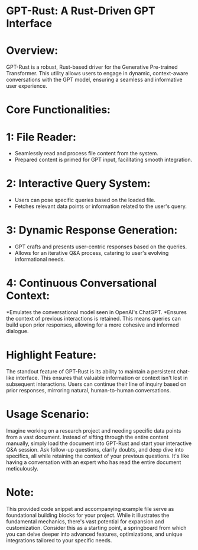 # GPT-Rust: A Rust-Driven GPT Interface

# Overview:
GPT-Rust is a robust, Rust-based driver for the Generative Pre-trained Transformer. This utility allows users to engage in dynamic, context-aware conversations with the GPT model, ensuring a seamless and informative user experience.

# Core Functionalities:

# 1: File Reader:
* Seamlessly read and process file content from the system.
* Prepared content is primed for GPT input, facilitating smooth integration.

# 2: Interactive Query System:
* Users can pose specific queries based on the loaded file.
* Fetches relevant data points or information related to the user's query.

# 3: Dynamic Response Generation:
* GPT crafts and presents user-centric responses based on the queries.
* Allows for an iterative Q&A process, catering to user's evolving informational needs.

# 4: Continuous Conversational Context:
*Emulates the conversational model seen in OpenAI's ChatGPT.
*Ensures the context of previous interactions is retained. This means queries can build upon prior responses, allowing for a more cohesive and informed dialogue.

# Highlight Feature:
The standout feature of GPT-Rust is its ability to maintain a persistent chat-like interface. This ensures that valuable information or context isn't lost in subsequent interactions. Users can continue their line of inquiry based on prior responses, mirroring natural, human-to-human conversations.

# Usage Scenario:
Imagine working on a research project and needing specific data points from a vast document. Instead of sifting through the entire content manually, simply load the document into GPT-Rust and start your interactive Q&A session. Ask follow-up questions, clarify doubts, and deep dive into specifics, all while retaining the context of your previous questions. It's like having a conversation with an expert who has read the entire document meticulously.

# Note:
This provided code snippet and accompanying example file serve as foundational building blocks for your project. While it illustrates the fundamental mechanics, there's vast potential for expansion and customization. Consider this as a starting point, a springboard from which you can delve deeper into advanced features, optimizations, and unique integrations tailored to your specific needs.
